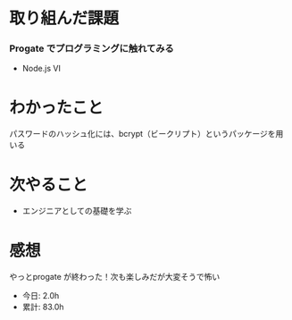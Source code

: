 # 取り組んだ課題
### Progate でプログラミングに触れてみる
* Node.js  Ⅵ
# わかったこと
パスワードのハッシュ化には、bcrypt（ビークリプト）というパッケージを用いる
# 次やること
* エンジニアとしての基礎を学ぶ
# 感想
やっとprogate が終わった！次も楽しみだが大変そうで怖い
* 今日: 2.0h
* 累計: 83.0h
